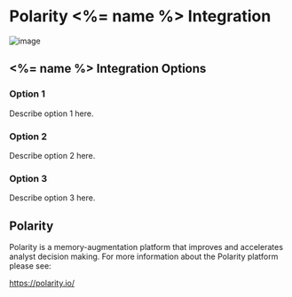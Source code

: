 # Polarity <%= name %> Integration

![image](https://img.shields.io/badge/status-beta-green.svg)

## <%= name %> Integration Options

### Option 1

Describe option 1 here.

### Option 2

Describe option 2 here.

### Option 3

Describe option 3 here.

## Polarity

Polarity is a memory-augmentation platform that improves and accelerates analyst decision making.  For more information about the Polarity platform please see: 

https://polarity.io/
